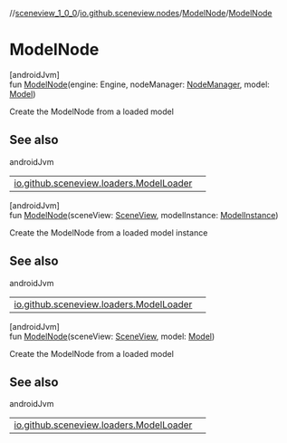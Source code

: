 //[sceneview_1_0_0](../../../index.md)/[io.github.sceneview.nodes](../index.md)/[ModelNode](index.md)/[ModelNode](-model-node.md)

# ModelNode

[androidJvm]\
fun [ModelNode](-model-node.md)(engine: Engine, nodeManager: [NodeManager](../../io.github.sceneview.managers/-node-manager/index.md), model: [Model](../../io.github.sceneview.model/index.md#1227607086%2FClasslikes%2F-602047187))

Create the ModelNode from a loaded model

## See also

androidJvm

| | |
|---|---|
| [io.github.sceneview.loaders.ModelLoader](../../../../sceneview_1_0_0/io.github.sceneview.loaders/-model-loader/create-model.md) |  |

[androidJvm]\
fun [ModelNode](-model-node.md)(sceneView: [SceneView](../../io.github.sceneview/-scene-view/index.md), modelInstance: [ModelInstance](../../io.github.sceneview.model/index.md#1724271641%2FClasslikes%2F-602047187))

Create the ModelNode from a loaded model instance

## See also

androidJvm

| | |
|---|---|
| [io.github.sceneview.loaders.ModelLoader](../../../../sceneview_1_0_0/io.github.sceneview.loaders/-model-loader/create-model.md) |  |

[androidJvm]\
fun [ModelNode](-model-node.md)(sceneView: [SceneView](../../io.github.sceneview/-scene-view/index.md), model: [Model](../../io.github.sceneview.model/index.md#1227607086%2FClasslikes%2F-602047187))

Create the ModelNode from a loaded model

## See also

androidJvm

| | |
|---|---|
| [io.github.sceneview.loaders.ModelLoader](../../io.github.sceneview.loaders/-model-loader/create-instance.md) |  |
